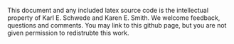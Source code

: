 This document and any included latex source code is the intellectual property of Karl E. Schwede and Karen E. Smith.  We welcome feedback, questions and comments.  You may link to this github page, but you are not given permission to redistrubte this work.
